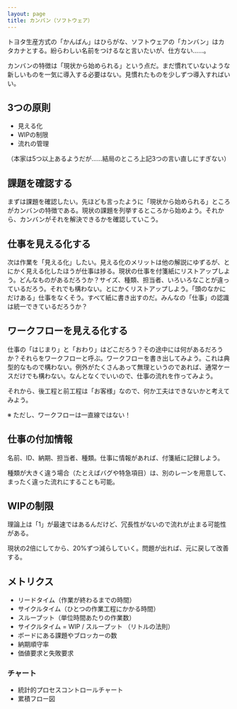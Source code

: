 ```yaml
---
layout: page
title: カンバン（ソフトウェア）
---
```


トヨタ生産方式の「かんばん」はひらがな、ソフトウェアの「カンバン」はカタカナとする。紛らわしい名前をつけるなと言いたいが、仕方ない……。

カンバンの特徴は「現状から始められる」という点だ。まだ慣れていないような新しいものを一気に導入する必要はない。見慣れたものを少しずつ導入すればいい。

## 3つの原則

* 見える化
* WIPの制限
* 流れの管理

（本家は5つ以上あるようだが……結局のところ上記3つの言い直しにすぎない）

## 課題を確認する

まずは課題を確認したい。先ほども言ったように「現状から始められる」ところがカンバンの特徴である。現状の課題を列挙するところから始めよう。それから、カンバンがそれを解決できるかを確認していこう。

## 仕事を見える化する

次は作業を「見える化」したい。見える化のメリットは他の解説にゆずるが、とにかく見える化したほうが仕事は捗る。現状の仕事を付箋紙にリストアップしよう。どんなものがあるだろうか？サイズ、種類、担当者、いろいろなことが違っているだろう。それでも構わない。とにかくリストアップしよう。「頭のなかにだけある」仕事をなくそう。すべて紙に書き出すのだ。みんなの「仕事」の認識は統一できているだろうか？

## ワークフローを見える化する

仕事の「はじまり」と「おわり」はどこだろう？その途中には何があるだろうか？それらをワークフローと呼ぶ。ワークフローを書き出してみよう。これは典型的なもので構わない。例外がたくさんあって無理というのであれば、通常ケースだけでも構わない。なんとなくでいいので、仕事の流れを作ってみよう。

それから、後工程と前工程は「お客様」なので、何か工夫はできないかと考えてみよう。

※ ただし、ワークフローは一直線ではない！

## 仕事の付加情報

名前、ID、納期、担当者、種類。仕事に情報があれば、付箋紙に記録しよう。

種類が大きく違う場合（たとえばバグや特急項目）は、別のレーンを用意して、まったく違った流れにすることも可能。

## WIPの制限

理論上は「1」が最速ではあるんだけど、冗長性がないので流れが止まる可能性がある。

現状の2倍にしてから、20%ずつ減らしていく。問題が出れば、元に戻して改善する。

## メトリクス

* リードタイム（作業が終わるまでの時間）
* サイクルタイム（ひとつの作業工程にかかる時間）
* スループット（単位時間あたりの作業数）
* サイクルタイム = WIP / スループット （リトルの法則）
* ボードにある課題やブロッカーの数
* 納期順守率
* 価値要求と失敗要求

### チャート

* 統計的プロセスコントロールチャート
* 累積フロー図
